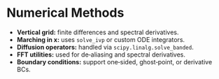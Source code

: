 # Numerical Methods

- **Vertical grid:** finite differences and spectral derivatives.  
- **Marching in x:** uses `solve_ivp` or custom ODE integrators.  
- **Diffusion operators:** handled via `scipy.linalg.solve_banded`.  
- **FFT utilities:** used for de‑aliasing and spectral derivatives.  
- **Boundary conditions:** support one‑sided, ghost‑point, or derivative BCs.

